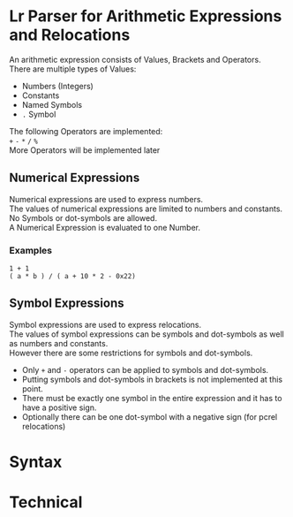 
# Lr Parser for Arithmetic Expressions and Relocations
An arithmetic expression consists of Values, Brackets and Operators.  
There are multiple types of Values:
- Numbers (Integers)
- Constants
- Named Symbols
- `.` Symbol  

The following Operators are implemented:  
`+` `-` `*` `/` `%`  
More Operators will be implemented later  

## Numerical Expressions

Numerical expressions are used to express numbers.  
The values of numerical expressions are limited to numbers and constants.  
No Symbols or dot-symbols are allowed.  
A Numerical Expression is evaluated to one Number.  

### Examples
```
1 + 1
( a * b ) / ( a + 10 * 2 - 0x22)
```

## Symbol Expressions

Symbol expressions are used to express relocations.  
The values of symbol expressions can be symbols and dot-symbols as well as numbers and constants.  
However there are some restrictions for symbols and dot-symbols.  
- Only `+` and `-` operators can be applied to symbols and dot-symbols.  
- Putting symbols and dot-symbols in brackets is not implemented at this point.  
- There must be exactly one symbol in the entire expression and it has to have a positive sign.
- Optionally there can be one dot-symbol with a negative sign (for pcrel relocations)

# Syntax

# Technical

